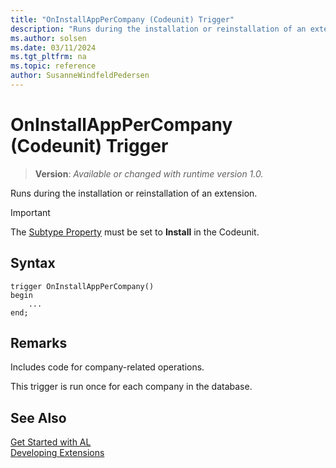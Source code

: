 ```yaml
---
title: "OnInstallAppPerCompany (Codeunit) Trigger"
description: "Runs during the installation or reinstallation of an extension."
ms.author: solsen
ms.date: 03/11/2024
ms.tgt_pltfrm: na
ms.topic: reference
author: SusanneWindfeldPedersen
---
```

[//]: # (START>DO_NOT_EDIT)
[//]: # (IMPORTANT:Do not edit any of the content between here and the END>DO_NOT_EDIT.)
[//]: # (Any modifications should be made in the .xml files in the ModernDev repo.)

# OnInstallAppPerCompany (Codeunit) Trigger
> **Version**: _Available or changed with runtime version 1.0._

Runs during the installation or reinstallation of an extension.

> [!IMPORTANT]
> The [Subtype Property](../../properties/devenv-subtype-property.md) must be set to **Install** in the Codeunit.

## Syntax
```AL
trigger OnInstallAppPerCompany()
begin
    ...
end;
```



[//]: # (IMPORTANT: END>DO_NOT_EDIT)

## Remarks  
Includes code for company-related operations. 

This trigger is run once for each company in the database.

## See Also  
[Get Started with AL](../../devenv-get-started.md)  
[Developing Extensions](../../devenv-dev-overview.md)  
